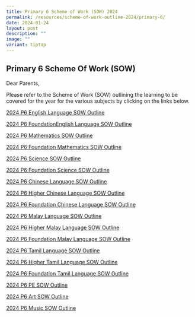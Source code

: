 ```yaml
---
title: Primary 6 Scheme of Work (SOW) 2024
permalink: /resources/scheme-of-work-outline-2024/primary-6/
date: 2024-01-24
layout: post
description: ""
image: ""
variant: tiptap
---
```

<h2>Primary 6 Scheme Of Work (SOW)</h2>
<p>Dear Parents,</p>
<p>Please refer to the Scheme of Work (SOW) outlining the learning to be
covered for the year for the various subjects by clicking on the links
below.</p>
<p><a href="/files/2024 SOW Outlines/2024_P6_EL_SOW_Outline.pdf" rel="noopener noreferrer nofollow" target="_blank">2024 P6 English Language SOW Outline</a>
</p>
<p><a href="/files/2024 SOW Outlines/2024_P6_FEL_SOW_Outline.pdf" rel="noopener noreferrer nofollow" target="_blank">2024 P6 FoundationEnglish Language SOW Outline</a>
</p>
<p><a href="/files/2024 SOW Outlines/2024_P6_Std_Math_SOW_Outline.pdf" rel="noopener noreferrer nofollow" target="_blank">2024 P6 Mathematics SOW Outline</a>
</p>
<p><a href="/files/2024 SOW Outlines/2024_P6_Fdn_Math_SOW_Outline.pdf" rel="noopener noreferrer nofollow" target="_blank">2024 P6 Foundation Mathematics SOW Outline</a>
</p>
<p><a href="/files/2024 SOW Outlines/2024_P6_Std_Science_SOW_Outline.pdf" rel="noopener noreferrer nofollow" target="_blank">2024 P6 Science SOW Outline</a>
</p>
<p><a href="/files/2024 SOW Outlines/2024_P6_Fdn_Science_SOW_Outline.pdf" rel="noopener noreferrer nofollow" target="_blank">2024 P6 Foundation Science SOW Outline</a>
</p>
<p><a href="/files/2024 SOW Outlines/2024_P6_CL_SOW_Outline.pdf" rel="noopener noreferrer nofollow" target="_blank">2024 P6 Chinese Language SOW Outline</a>
</p>
<p><a href="/files/2024 SOW Outlines/2024_P6_HCL_SOW_Outline.pdf" rel="noopener noreferrer nofollow" target="_blank">2024 P6 Higher Chinese Language SOW Outline</a>
</p>
<p><a href="/files/2024 SOW Outlines/2024_P6_FCL_SOW_Outline.pdf" rel="noopener noreferrer nofollow" target="_blank">2024 P6 Foundation Chinese Language SOW Outline</a>
</p>
<p><a href="/files/2024 SOW Outlines/2024_P5_ML_SOW_Outline.pdf" rel="noopener noreferrer nofollow" target="_blank">2024 P6 Malay Language SOW Outline</a>
</p>
<p><a href="/files/2024 SOW Outlines/2024_P6_HML_SOW_Outline.pdf" rel="noopener noreferrer nofollow" target="_blank">2024 P6 Higher Malay Language SOW Outline</a>
</p>
<p><a href="/files/2024 SOW Outlines/2024_P6_FML_SOW_Outline.pdf" rel="noopener noreferrer nofollow" target="_blank">2024 P6 Foundation Malay Language SOW Outline</a>
</p>
<p><a href="/files/2024 SOW Outlines/2024_P6_TL_SOW_Outline.pdf" rel="noopener noreferrer nofollow" target="_blank">2024 P6 Tamil Language SOW Outline</a>
</p>
<p><a href="/files/2024 SOW Outlines/2024_P6_HTL_SOW_Outline.pdf" rel="noopener noreferrer nofollow" target="_blank">2024 P6 Higher Tamil Language SOW Outline</a>
</p>
<p><a href="/files/2024 SOW Outlines/2024_P6_FTL_SOW_Outline.pdf" rel="noopener noreferrer nofollow" target="_blank">2024 P6 Foundation Tamil Language SOW Outline</a>
</p>
<p><a href="/files/2024 SOW Outlines/2024_P6_PE_SOW_Outline.pdf" rel="noopener noreferrer nofollow" target="_blank">2024 P6 PE SOW Outline</a>
</p>
<p><a href="/files/2024 SOW Outlines/2024_P6_Art_SOW_Outline.pdf" rel="noopener noreferrer nofollow" target="_blank">2024 P6 Art SOW Outline</a>
</p>
<p><a href="/files/2024 SOW Outlines/2024_P6_Music_SOW_Outline.pdf" rel="noopener noreferrer nofollow" target="_blank">2024 P6 Music SOW Outline</a>
</p>
<p></p>
<p></p>
<p></p>